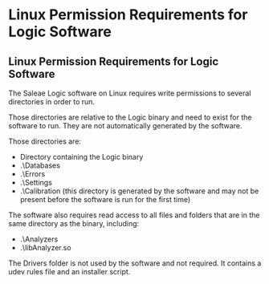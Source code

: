 # Linux Permission Requirements for Logic Software

## Linux Permission Requirements for Logic Software

The Saleae Logic software on Linux requires write permissions to several directories in order to run.

Those directories are relative to the Logic binary and need to exist for the software to run. They are not automatically generated by the software.

Those directories are:

* Directory containing the Logic binary
* .\Databases
* .\Errors
* .\Settings
* .\Calibration \(this directory is generated by the software and may not be present before the software is run for the first time\)

The software also requires read access to all files and folders that are in the same directory as the binary, including:

* .\Analyzers
* .\libAnalyzer.so

The Drivers folder is not used by the software and not required. It contains a udev rules file and an installer script.

